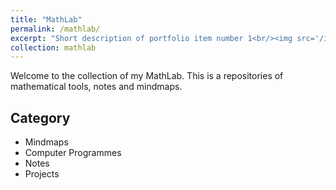 ```yaml
---
title: "MathLab"
permalink: /mathlab/
excerpt: "Short description of portfolio item number 1<br/><img src='/images/500x300.png'>"
collection: mathlab
---
```


Welcome to the collection of my MathLab. This is a repositories of mathematical tools, notes and mindmaps.

## Category
- Mindmaps
- Computer Programmes
- Notes
- Projects